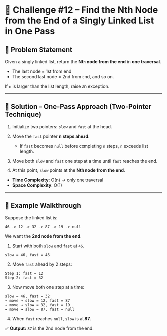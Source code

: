 # 🔢 Challenge #12 – Find the Nth Node from the End of a Singly Linked List in One Pass

## 📌 Problem Statement

Given a singly linked list, return the **Nth node from the end** in **one traversal**.

* The last node = 1st from end
* The second last node = 2nd from end, and so on.

If `n` is larger than the list length, raise an exception.

---

## 🚀 Solution – One-Pass Approach (Two-Pointer Technique)

1. Initialize two pointers: `slow` and `fast` at the head.
2. Move the `fast` pointer **n steps ahead**.

   * If `fast` becomes `null` before completing `n` steps, `n` exceeds list length.
3. Move both `slow` and `fast` one step at a time until `fast` reaches the end.
4. At this point, `slow` points at the **Nth node from the end**.

* **Time Complexity**: O(n) → only one traversal
* **Space Complexity**: O(1)

---

## 🧩 Example Walkthrough

Suppose the linked list is:

```
46 -> 12 -> 32 -> 87 -> 19 -> null
```

We want the **2nd node from the end**.

1. Start with both `slow` and `fast` at `46`.

```
slow = 46, fast = 46
```

2. Move `fast` ahead by 2 steps:

```
Step 1: fast = 12
Step 2: fast = 32
```

3. Now move both one step at a time:

```
slow = 46, fast = 32
→ move → slow = 12, fast = 87
→ move → slow = 32, fast = 19
→ move → slow = 87, fast = null
```

4. When `fast` reaches `null`, `slow` is at **87**.

✅ **Output:** `87` is the 2nd node from the end.